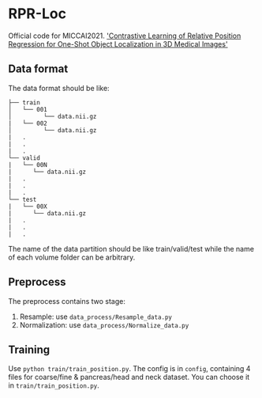# RPR-Loc
Official code for MICCAI2021. ['Contrastive Learning of Relative Position Regression for One-Shot Object Localization in 3D Medical Images'](https://arxiv.org/abs/2012.07043)

## Data format
The data format should be like:
```
├── train
│   └── 001
│         └── data.nii.gz
|   └── 002
│         └── data.nii.gz
|   .
|   .
|   .
└── valid
|   └── 00N
|      └── data.nii.gz
|   .
|   .
|   .
└── test
|   └── 00X
|      └── data.nii.gz
|   .
|   .
|   .
```
The name of the data partition should be like train/valid/test while the name of each volume folder can be arbitrary.
## Preprocess
The preprocess contains two stage:
1. Resample: use `data_process/Resample_data.py`
2. Normalization: use `data_process/Normalize_data.py`
## Training
Use `python train/train_position.py`.
The config is in `config`, containing 4 files for coarse/fine & pancreas/head and neck dataset. You can choose it in `train/train_position.py`.
